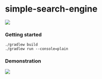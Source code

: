 # simple-search-engine
  
 <img src="https://user-images.githubusercontent.com/6838540/166062940-dc5229f9-e57e-4bfa-934e-e09db81d5f50.jpg" >


### Getting started 

```
./gradlew build
./gradlew run --console=plain
```

### Demonstration 

<img src="https://user-images.githubusercontent.com/6838540/165939050-facaed3c-47df-4382-8c8a-73cc52480f37.gif" >
